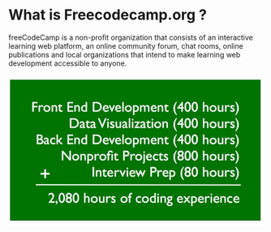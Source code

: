# What is Freecodecamp.org ?

freeCodeCamp is a non-profit organization that consists of an interactive learning web platform, an online community forum, chat rooms, online publications and local organizations that intend to make learning web development accessible to anyone.

![](screenshot/fcc1.jpg)

